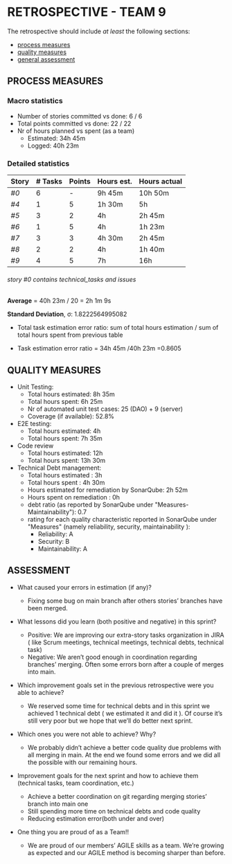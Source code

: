 RETROSPECTIVE - TEAM 9
=====================================

The retrospective should include _at least_ the following
sections:

- [process measures](#process-measures)
- [quality measures](#quality-measures)
- [general assessment](#assessment)

## PROCESS MEASURES

### Macro statistics
- Number of stories committed vs done: 6 / 6
- Total points committed vs done: 22 / 22
- Nr of hours planned vs spent (as a team)
    - Estimated: 34h 45m
    - Logged: 40h 23m

### Detailed statistics

| Story  | # Tasks | Points | Hours est. | Hours actual |
|--------|---------|--------|------------|--------------|
| _#0_   |    6    |    -   |  9h 45m    |   10h 50m    |
| _#4_   |    1    |    5   |  1h 30m    |     5h       |
| _#5_   |    3    |    2   |    4h      |   2h 45m     |
| _#6_   |    1    |    5   |    4h      |   1h 23m     |
| _#7_   |    3    |    3   |  4h 30m    |   2h 45m     |
| _#8_   |    2    |    2   |    4h      |   1h 40m     |
| _#9_   |    4    |    5   |    7h      |    16h       |

###### _story #0 contains technical_tasks and issues_

**Average** = 40h 23m / 20 = 2h 1m 9s

**Standard Deviation**, σ: 1.8222564995082

- Total task estimation error ratio: sum of total hours estimation / sum of total hours spent from previous table

- Task estimation error ratio = 34h 45m /40h 23m =0.8605

## QUALITY MEASURES
- Unit Testing:
    - Total hours estimated: 8h 35m
    - Total hours spent: 6h 25m
    - Nr of automated unit test cases: 25 (DAO) + 9 (server)
    - Coverage (if available): 52.8%
- E2E testing:
    - Total hours estimated: 4h
    - Total hours spent: 7h 35m
- Code review
    - Total hours estimated: 12h
    - Total hours spent: 13h 30m 
- Technical Debt management:
    - Total hours estimated : 3h
    - Total hours spent : 4h 30m
    - Hours estimated for remediation by SonarQube: 2h 52m
    - Hours spent on remediation : 0h
    - debt ratio (as reported by SonarQube under "Measures-Maintainability"): 0.7
    - rating for each quality characteristic reported in SonarQube under "Measures" (namely reliability, security, maintainability ):
	    - Reliability: A
	    - Security: B
	    - Maintainability: A

## ASSESSMENT
- What caused your errors in estimation (if any)?
	- Fixing some bug on main branch after others stories’ branches have been merged.

- What lessons did you learn (both positive and negative) in this sprint?
	- Positive: We are improving our extra-story tasks organization in JIRA ( like Scrum meetings, technical meetings, technical debts, technical task) 
	- Negative: We aren’t good enough in coordination regarding branches’ merging. Often some errors born after a couple of merges into main.

- Which improvement goals set in the previous retrospective were you able to achieve?
	- We reserved some time for technical debts and in this sprint we achieved 1 technical debt ( we estimated it and did it ). Of course it’s still very poor but we hope that we’ll do better next sprint.

- Which ones you were not able to achieve? Why?
	- We probably didn’t achieve a better code quality due problems with all merging in main. At the end we found some errors and we did all the possible with our remaining hours.

- Improvement goals for the next sprint and how to achieve them (technical tasks, team coordination, etc.)
	- Achieve a better coordination on git regarding merging stories’ branch into main one
	- Still spending more time on technical debts and code quality
	- Reducing estimation error(both under and over)

- One thing you are proud of as a Team!!
	- We are proud of our members’ AGILE skills as a team. We’re growing as expected and our AGILE method is becoming sharper than before.
